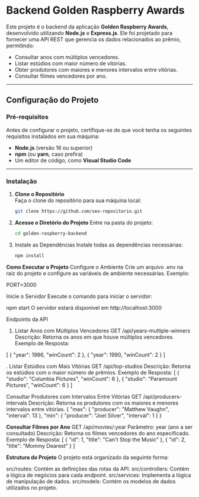 # Backend Golden Raspberry Awards

Este projeto é o backend da aplicação **Golden Raspberry Awards**, desenvolvido utilizando **Node.js** e **Express.js**. Ele foi projetado para fornecer uma API REST que gerencia os dados relacionados ao prêmio, permitindo:
- Consultar anos com múltiplos vencedores.
- Listar estúdios com maior número de vitórias.
- Obter produtores com maiores e menores intervalos entre vitórias.
- Consultar filmes vencedores por ano.

---

## **Configuração do Projeto**

### **Pré-requisitos**
Antes de configurar o projeto, certifique-se de que você tenha os seguintes requisitos instalados em sua máquina:
- **Node.js** (versão 16 ou superior)
- **npm** (ou **yarn**, caso prefira)
- Um editor de código, como **Visual Studio Code**

---

### **Instalação**

1. **Clone o Repositório**  
   Faça o clone do repositório para sua máquina local:
   ```bash
   git clone https://github.com/seu-repositorio.git
2. **Acesse o Diretório do Projeto**
   Entre na pasta do projeto:
   ```bash
   cd golden-raspberry-backend
3. Instale as Dependências
   Instale todas as dependências necessárias:
   ```bash
   npm install

**Como Executar o Projeto**
Configure o Ambiente
Crie um arquivo .env na raiz do projeto e configure as variáveis de ambiente necessárias. Exemplo:

PORT=3000

Inicie o Servidor
Execute o comando para iniciar o servidor:

npm start
O servidor estará disponível em http://localhost:3000

Endpoints da API
1. Listar Anos com Múltiplos Vencedores
GET /api/years-multiple-winners
Descrição: Retorna os anos em que houve múltiplos vencedores.
Exemplo de Resposta:

[
  { "year": 1986, "winCount": 2 },
  { "year": 1990, "winCount": 2 }
]

. Listar Estúdios com Mais Vitórias
GET /api/top-studios
Descrição: Retorna os estúdios com o maior número de prêmios.
Exemplo de Resposta:
[
  { "studio": "Columbia Pictures", "winCount": 6 },
  { "studio": "Paramount Pictures", "winCount": 6 }
]

Consultar Produtores com Intervalos Entre Vitórias
GET /api/producers-intervals
Descrição: Retorna os produtores com os maiores e menores intervalos entre vitórias.
{
  "max": { "producer": "Matthew Vaughn", "interval": 13 },
  "min": { "producer": "Joel Silver", "interval": 1 }
}

**Consultar Filmes por Ano**
GET /api/movies/:year
Parâmetro: year (ano a ser consultado)
Descrição: Retorna os filmes vencedores do ano especificado.
Exemplo de Resposta:
[
  { "id": 1, "title": "Can't Stop the Music" },
  { "id": 2, "title": "Mommy Dearest" }
]

**Estrutura do Projeto**
O projeto está organizado da seguinte forma:

src/routes: Contém as definições das rotas da API.
src/controllers: Contém a lógica de negócios para cada endpoint.
src/services: Implementa a lógica de manipulação de dados.
src/models: Contém os modelos de dados utilizados no projeto.

